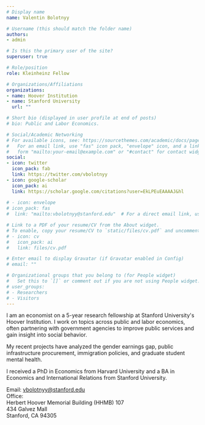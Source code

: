 ```yaml
---
# Display name
name: Valentin Bolotnyy

# Username (this should match the folder name)
authors:
- admin

# Is this the primary user of the site?
superuser: true

# Role/position
role: Kleinheinz Fellow

# Organizations/Affiliations
organizations:
- name: Hoover Institution
- name: Stanford University
  url: ""

# Short bio (displayed in user profile at end of posts)
# bio: Public and Labor Economics.

# Social/Academic Networking
# For available icons, see: https://sourcethemes.com/academic/docs/page-builder/#icons
#   For an email link, use "fas" icon pack, "envelope" icon, and a link in the
#   form "mailto:your-email@example.com" or "#contact" for contact widget.
social:
- icon: twitter
  icon_pack: fab
  link: https://twitter.com/vbolotnyy
- icon: google-scholar
  icon_pack: ai
  link: https://scholar.google.com/citations?user=EkLPEuEAAAAJ&hl
  
# - icon: envelope
# icon_pack: fas
#  link: "mailto:vbolotnyy@stanford.edu"  # For a direct email link, use "mailto:test@example.org".

# Link to a PDF of your resume/CV from the About widget.
# To enable, copy your resume/CV to `static/files/cv.pdf` and uncomment the lines below.
# - icon: cv
#   icon_pack: ai
#   link: files/cv.pdf

# Enter email to display Gravatar (if Gravatar enabled in Config)
# email: ""

# Organizational groups that you belong to (for People widget)
#   Set this to `[]` or comment out if you are not using People widget.
# user_groups:
# - Researchers
# - Visitors
---
```


I am an economist on a 5-year research fellowship at Stanford University's Hoover Institution. I work on topics across public and labor economics, often partnering with government agencies to improve public services and gain insight into social behavior. 

My recent projects have analyzed the gender earnings gap, public infrastructure procurement, immigration policies, and graduate student mental health.

I received a PhD in Economics from Harvard University and a BA in Economics and International Relations from Stanford University.

Email: vbolotnyy@stanford.edu <br> Office: <br> Herbert Hoover Memorial Building (HHMB) 107 <br> 434 Galvez Mall <br> Stanford, CA 94305
